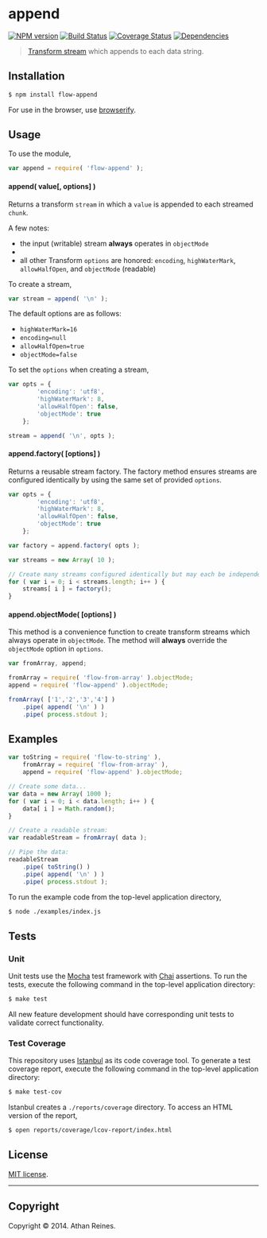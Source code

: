 append
===
[![NPM version][npm-image]][npm-url] [![Build Status][travis-image]][travis-url] [![Coverage Status][coveralls-image]][coveralls-url] [![Dependencies][dependencies-image]][dependencies-url]

> [Transform stream](http://nodejs.org/api/stream.html#stream_class_stream_transform) which appends to each data string.


## Installation

``` bash
$ npm install flow-append
```

For use in the browser, use [browserify](https://github.com/substack/node-browserify).


## Usage

To use the module,

``` javascript
var append = require( 'flow-append' );
```

#### append( value[, options] )

Returns a transform `stream` in which a `value` is appended to each streamed `chunk`. 

A few notes:
* 	the input (writable) stream __always__ operates in `objectMode`
* 	
* 	all other Transform `options` are honored: `encoding`, `highWaterMark`, `allowHalfOpen`, and `objectMode` (readable)

To create a stream,

``` javascript
var stream = append( '\n' );
```

The default options are as follows:
*	`highWaterMark=16`
*	`encoding=null`
*	`allowHalfOpen=true`
* 	`objectMode=false`

To set the `options` when creating a stream,

``` javascript
var opts = {
		'encoding': 'utf8',
		'highWaterMark': 8,
		'allowHalfOpen': false,
		'objectMode': true
	};

stream = append( '\n', opts );
```


#### append.factory( [options] )

Returns a reusable stream factory. The factory method ensures streams are configured identically by using the same set of provided `options`.

``` javascript
var opts = {
		'encoding': 'utf8',
		'highWaterMark': 8,
		'allowHalfOpen': false,
		'objectMode': true
	};

var factory = append.factory( opts );

var streams = new Array( 10 );

// Create many streams configured identically but may each be independently written to...
for ( var i = 0; i < streams.length; i++ ) {
	streams[ i ] = factory();
}
```


#### append.objectMode( [options] )

This method is a convenience function to create transform streams which always operate in `objectMode`. The method will __always__ override the `objectMode` option in `options`.

``` javascript
var fromArray, append;

fromArray = require( 'flow-from-array' ).objectMode;
append = require( 'flow-append' ).objectMode;

fromArray( ['1','2','3','4'] )
	.pipe( append( '\n' ) )
	.pipe( process.stdout );
```


## Examples

``` javascript
var toString = require( 'flow-to-string' ),
	fromArray = require( 'flow-from-array' ),
	append = require( 'flow-append' ).objectMode;

// Create some data...
var data = new Array( 1000 );
for ( var i = 0; i < data.length; i++ ) {
	data[ i ] = Math.random();
}

// Create a readable stream:
var readableStream = fromArray( data );

// Pipe the data:
readableStream
	.pipe( toString() )
	.pipe( append( '\n' ) )
	.pipe( process.stdout );
```

To run the example code from the top-level application directory,

``` bash
$ node ./examples/index.js
```


## Tests

### Unit

Unit tests use the [Mocha](http://visionmedia.github.io/mocha) test framework with [Chai](http://chaijs.com) assertions. To run the tests, execute the following command in the top-level application directory:

``` bash
$ make test
```

All new feature development should have corresponding unit tests to validate correct functionality.


### Test Coverage

This repository uses [Istanbul](https://github.com/gotwarlost/istanbul) as its code coverage tool. To generate a test coverage report, execute the following command in the top-level application directory:

``` bash
$ make test-cov
```

Istanbul creates a `./reports/coverage` directory. To access an HTML version of the report,

``` bash
$ open reports/coverage/lcov-report/index.html
```


## License

[MIT license](http://opensource.org/licenses/MIT). 


---
## Copyright

Copyright &copy; 2014. Athan Reines.


[npm-image]: http://img.shields.io/npm/v/flow-append.svg
[npm-url]: https://npmjs.org/package/flow-append

[travis-image]: http://img.shields.io/travis/flow-io/append-node/master.svg
[travis-url]: https://travis-ci.org/flow-io/append-node

[coveralls-image]: https://img.shields.io/coveralls/flow-io/append-node/master.svg
[coveralls-url]: https://coveralls.io/r/flow-io/append-node?branch=master

[dependencies-image]: http://img.shields.io/david/flow-io/append-node.svg
[dependencies-url]: https://david-dm.org/flow-io/append-node

[dev-dependencies-image]: http://img.shields.io/david/dev/flow-io/append-node.svg
[dev-dependencies-url]: https://david-dm.org/dev/flow-io/append-node

[github-issues-image]: http://img.shields.io/github/issues/flow-io/append-node.svg
[github-issues-url]: https://github.com/flow-io/append-node/issues
